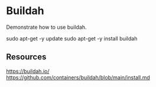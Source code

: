 # Buildah

Demonstrate how to use buildah.


sudo apt-get -y update
sudo apt-get -y install buildah


## Resources

https://buildah.io/
https://github.com/containers/buildah/blob/main/install.md